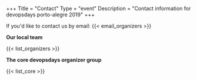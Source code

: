 +++
Title = "Contact"
Type = "event"
Description = "Contact information for devopsdays porto-alegre 2019"
+++

If you'd like to contact us by email: {{< email_organizers >}}

**Our local team**

{{< list_organizers >}}

**The core devopsdays organizer group**

{{< list_core >}}
